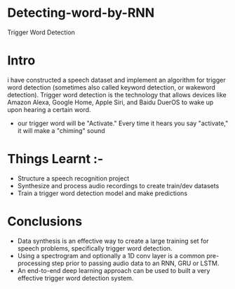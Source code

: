 # Detecting-word-by-RNN
Trigger Word Detection
# Intro
i have constructed a speech dataset and implement an algorithm for trigger word detection (sometimes also called keyword detection, or wakeword detection). Trigger word detection is the technology that allows devices like Amazon Alexa, Google Home, Apple Siri, and Baidu DuerOS to wake up upon hearing a certain word.
- our trigger word will be "Activate." Every time it hears you say "activate," it will make a "chiming" sound
# Things Learnt :-
- Structure a speech recognition project
- Synthesize and process audio recordings to create train/dev datasets
- Train a trigger word detection model and make predictions

# Conclusions
- Data synthesis is an effective way to create a large training set for speech problems, specifically trigger word detection.
- Using a spectrogram and optionally a 1D conv layer is a common pre-processing step prior to passing audio data to an RNN, GRU or LSTM.
- An end-to-end deep learning approach can be used to built a very effective trigger word detection system.
